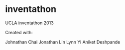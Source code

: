 inventathon
===========

UCLA inventathon 2013

Created with:

Johnathan Chai 
Jonathan Lin 
Lynn Yi 
Aniket Deshpande 
